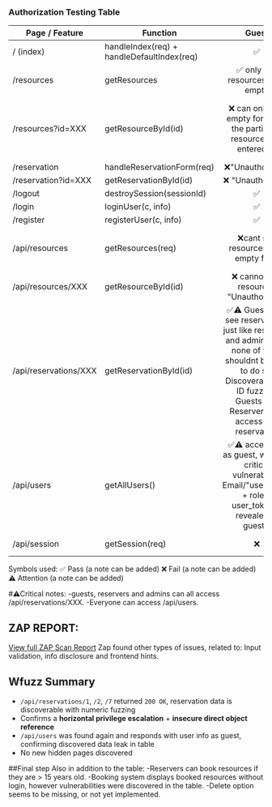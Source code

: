 ### Authorization Testing Table

| Page / Feature             | Function | Guest | Reserver | Administrator |
|----------------------------|----------------------------------------|:-----:|:--------:|:--------------:|
| / (index)                  | handleIndex(req) + handleDefaultIndex(req) | ✅     |    ✅      |      ✅         |
| /resources                 | getResources |  ✅ only see resources form empty    |     ✅ only see resources form empty    |       ✅  only see resources form empty       |
| /resources?id=XXX          |getResourceById(id) |  ❌ can only see empty form, not the particular resource with entered ID   |  ✅⚠️ Reservers can modify reservations made by others, critical.       |     ✅´can modify  reserver made reservations, maybe acceptable as admin?           |
| /reservation               | handleReservationForm(req) | ❌"Unauthorized"    |     ✅     |       ✅         |
| /reservation?id=XXX        | getReservationById(id) |  ❌ "Unauthorized"    |     ✅     |                |
| /logout                    | destroySession(sessionId) | ✅    |    ✅      |       ✅         |
| /login                     | loginUser(c, info) | ✅    |     ✅     |     ✅           |
| /register                  | registerUser(c, info) |  ✅   |     ✅     |       ✅         |
| /api/resources             | getResources(req) | ❌cant see resources, just empty form     |    ✅  can see resource information json format    |        ✅ can see resource information json format       |
| /api/resources/XXX         | getResourceById(id) | ❌ cannot see resources "Unauthorized"    |    ✅ can see resources/1 and so on     |        ✅   can see resources/1 and so on      |
| /api/reservations/XXX      | getReservationById(id) | ✅⚠️ Guests can see reservations just like reservers and admins, and none of them shouldnt be able to do so. Discoverable via ID fuzzing, Guests and Reservers can access any reservation   |     ✅⚠️ reservers can see others reservations and reserver_tokens at /api/reservations/1, /api/reservations/2 etc...     | ✅⚠️admin can also see others reservations and reserver_tokens               |
| /api/users                 | getAllUsers() | ✅⚠️ accessible as guest, which is critical vulnerability. Email/"username" + role + user_token is revealed to guests.     |    ✅⚠️shouldn't be accessible      |     ✅⚠️           |
| /api/session               | getSession(req) | ❌     |    ✅ can see own session     |       ✅  can see own session       |


Symbols used:
✅ Pass (a note can be added)
❌ Fail (a note can be added)
⚠️ Attention (a note can be added)

#⚠Critical notes:
-guests, reservers and admins can all access /api/reservations/XXX.
-Everyone can access  /api/users.

## ZAP REPORT:
[View full ZAP Scan Report](./ZapReport_phase3.md)
Zap found other types of issues, related to: Input validation, info disclosure and frontend hints.

## Wfuzz Summary

- `/api/reservations/1`, `/2`, `/7` returned `200 OK`, reservation data is discoverable with numeric fuzzing
- Confirms a **horizontal privilege escalation** + **insecure direct object reference**
- `/api/users` was found again and responds with user info as guest, confirming discovered data leak in table
- No new hidden pages discovered

##Final step
Also in addition to the table:
-Reservers can book resources if they are > 15 years old.
-Booking system displays booked resources without login, however vulnerabilities were discovered in the table.
-Delete option seems to be missing, or not yet implemented.
